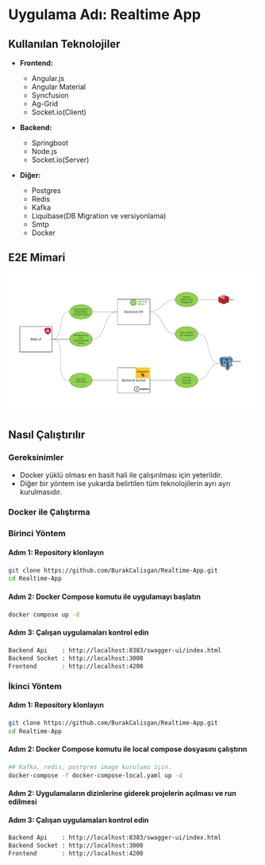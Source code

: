 # Uygulama Adı: Realtime App

## Kullanılan Teknolojiler

- **Frontend:**
  - Angular.js
  - Angular Material
  - Syncfusion
  - Ag-Grid
  - Socket.io(Client)

- **Backend:**
  - Springboot
  - Node.js
  - Socket.io(Server)

- **Diğer:**
  - Postgres
  - Redis
  - Kafka
  - Liquibase(DB Migration ve versiyonlama)
  - Smtp
  - Docker

## E2E Mimari

![E2E Mimari](images/E2E.png)

## Nasıl Çalıştırılır

### Gereksinimler

- Docker yüklü olması en basit hali ile çalışırılması için yeterlidir. 
- Diğer bir yöntem ise yukarda belirtilen tüm teknolojilerin ayrı ayrı kurulmasıdır.

### Docker ile Çalıştırma

### Birinci Yöntem

#### Adım 1: Repository klonlayın
```sh
git clone https://github.com/BurakCalisgan/Realtime-App.git
cd Realtime-App
```

#### Adım 2: Docker Compose komutu ile uygulamayı başlatın
```sh
docker compose up -d
```

#### Adım 3: Çalışan uygulamaları kontrol edin
```
Backend Api    : http://localhost:8383/swagger-ui/index.html
Backend Socket : http://localhost:3000
Frontend       : http://localhost:4200
```

### İkinci Yöntem

#### Adım 1: Repository klonlayın
```sh
git clone https://github.com/BurakCalisgan/Realtime-App.git
cd Realtime-App
```

#### Adım 2: Docker Compose komutu ile local compose dosyasını çalıştırın
```sh
## Kafka, redis, postgres image kurulumu için.
docker-compose -f docker-compose-local.yaml up -d
```

#### Adım 2: Uygulamaların dizinlerine giderek projelerin açılması ve run edilmesi

#### Adım 3: Çalışan uygulamaları kontrol edin
```
Backend Api    : http://localhost:8383/swagger-ui/index.html
Backend Socket : http://localhost:3000
Frontend       : http://localhost:4200
```
